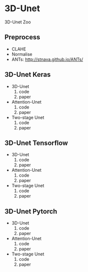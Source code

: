# 3D-Unet
3D-Unet Zoo

## Preprocess 
- CLAHE
- Normalise 
- ANTs: http://stnava.github.io/ANTs/ 


## 3D-Unet Keras 
- 3D-Unet
  1) code 
  2) paper 
- Attention-Unet 
  1) code 
  2) paper 
- Two-stage Unet 
  1) code 
  2) paper 


## 3D-Unet Tensorflow
- 3D-Unet 
  1) code 
  2) paper 
- Attention-Unet 
  1) code 
  2) paper 
- Two-stage Unet  
  1) code 
  2) paper 


## 3D-Unet Pytorch 
- 3D-Unet 
  1) code 
  2) paper 
- Attention-Unet 
  1) code 
  2) paper 
- Two-stage Unet 
  1) code 
  2) paper 

